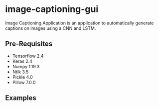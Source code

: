 # image-captioning-gui
Image Captioning Application is an application to automatically generate captions on images using a CNN and LSTM.
## Pre-Requisites
- Tensorflow 2.4
- Keras 2.4
- Numpy 1.19.3
- Ntlk 3.5
- Pickle 4.0
- Pillow 7.0.0
## Examples

